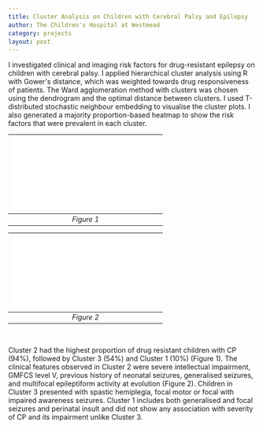```yaml
---
title: Cluster Analysis on Children with Cerebral Palsy and Epilepsy
author: The Children's Hospital at Westmead
category: projects
layout: post
---
```


I investigated clinical and imaging risk factors for drug-resistant epilepsy on children with cerebral palsy. I applied hierarchical cluster analysis using R with Gower's distance, which was weighted towards drug responsiveness of patients. The Ward agglomeration method with clusters was chosen using the dendrogram and the optimal distance between clusters. I used T-distributed stochastic neighbour embedding to visualise the cluster plots. I also generated a majority proportion-based heatmap to show the risk factors that were prevalent in each cluster.

| ![Figure 1](/assets/images/Cluster_plot.pdf) |
|:--:|
| *Figure 1* |


| ![Figure 2](/assets/images/Cluster_map.pdf) |
|:--:|
| *Figure 2* |

<br />

Cluster 2 had the highest proportion of drug resistant children with CP (94%), followed by Cluster 3 (54%) and Cluster 1 (10%) (Figure 1). The clinical features observed in Cluster 2 were severe intellectual impairment, GMFCS level V, previous history of neonatal seizures, generalised seizures, and multifocal epileptiform activity at evolution (Figure 2). Children in Cluster 3 presented with spastic hemiplegia, focal motor or focal with impaired awareness seizures. Cluster 1 includes both generalised and focal seizures and perinatal insult and did not show any association with severity of CP and its impairment unlike Cluster 3.
